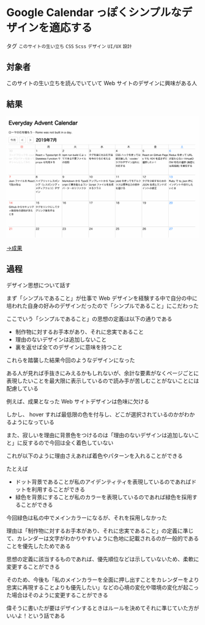 # Google Calendar っぽくシンプルなデザインを適応する

タグ `このサイトの生い立ち` `CSS` `Scss` `デザイン` `UI/UX` `設計`

## 対象者

このサイトの生い立ちを読んでいていて Web サイトのデザインに興味がある人

## 結果

![](/static/diary/2019-07-16/like-google-calendar-design.gif)

[→成果](https://github.com/shimomuh/shimomuh.github.io/commit/f94c2cf48dd65d67bf8f4314b628856f200191f8)

## 過程

デザイン思想について話す

まず「シンプルであること」が仕事で Web デザインを経験する中で自分の中に培われた自身の好みのデザインだったので「シンプルであること」にこだわった

ここでいう「シンプルであること」の思想の定義は以下の通りである

* 制作物に対するお手本があり、それに忠実であること
* 理由のないデザインは追加しないこと
* 裏を返せば全てのデザインに意味を持つこと

これらを踏襲した結果今回のようなデザインになった

 

ある人が見れば手抜きにみえるかもしれないが、余計な要素がなくページごとに表現したいことを最大限に表示しているので読み手が苦しむことがないことには配慮している

例えば、成果となった Web サイトデザインは色味に欠ける

しかし、 hover すれば最低限の色を付与し、どこが選択されているのかがわかるようになっている

 

また、寂しいを理由に背景色をつけるのは「理由のないデザインは追加しないこと」に反するので今回は全く着色していない

これが以下のように理由さえあれば着色やパターンを入れることができる

たとえば

* ドット背景であることが私のアイデンティティを表現しているのであればドットを利用することができる
* 緑色を背景にすることが私のカラーを表現しているのであれば緑色を採用することができる

今回緑色は私の中でメインカラーになるが、それを採用しなかった

理由は「制作物に対するお手本があり、それに忠実であること」の定義に準じて、カレンダーは文字がわかりやすいように色地に記載されるのが一般的であることを優先したためである

 

思想の定義に該当するものであれば、優先順位などは示していないため、柔軟に変更することができる

そのため、今後も「私のメインカラーを全面に押し出すことをカレンダーをより忠実に再現することよりも優先したい」などの心境の変化や環境の変化が起こった場合はそのように変更することができる

 

偉そうに書いたが要はデザインするときはルールを決めてそれに準じていた方がいいよ！という話である
